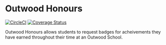 # Outwood Honours

[![CircleCI](https://circleci.com/gh/Hinbin/outwood_honours.svg?style=svg)](https://circleci.com/gh/Hinbin/outwood_honours)
[![Coverage Status](https://coveralls.io/repos/github/Hinbin/outwood_honours/badge.svg)](https://coveralls.io/github/Hinbin/outwood_honours)

Outwood Honours allows students to request badges for acheivements they have earned throughout their time at an Outwood School.
